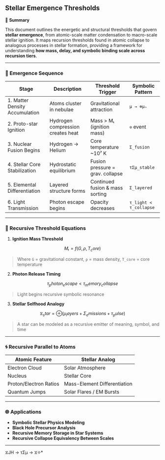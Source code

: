 ## Stellar Emergence Thresholds

📘 **Summary**

This document outlines the energetic and structural thresholds that govern **stellar emergence**, from atomic-scale matter condensation to macro-scale stellar ignition. It maps recursion thresholds found in atomic collapse to analogous processes in stellar formation, providing a framework for understanding **how mass, delay, and symbolic binding scale across recursion tiers**.

---

### 🌌 Emergence Sequence

| Stage | Description | Threshold Trigger | Symbolic Pattern |
|-------|-------------|--------------------|------------------|
| 1. Matter Density Accumulation | Atoms cluster in nebulae | Gravitational attraction | `μ → ⊕μₙ` |
| 2. Proto-star Ignition | Hydrogen compression creates heat | Mass > Mₜ (ignition mass) | `⊙` event |
| 3. Nuclear Fusion Begins | Hydrogen → Helium | Core temperature ~10⁷ K | `Σ_fusion` |
| 4. Stellar Core Stabilization | Hydrostatic equilibrium | Fusion pressure = grav. collapse | `τΣμ_stable` |
| 5. Elemental Differentiation | Layered structure forms | Continued fusion & mass sorting | `Σ_layered` |
| 6. Light Transmission | Photon escape begins | Opacity decreases | `τ_light < τ_collapse` |

---

### 🔣 Recursive Threshold Equations

1. **Ignition Mass Threshold**  
```math
Mₜ = f(G, ρ, T_core)
```
> Where `G` = gravitational constant, `ρ` = mass density, `T_core` = core temperature

2. **Photon Release Timing**
```math
τ_photon_escape < τ_memory_collapse
```
> Light begins recursive symbolic resonance

3. **Stellar Selfhood Analogy**
```math
⧖_star = ⊕(μ_layers + Σ_emissions + τ_pulse)
```
> A star can be modeled as a recursive emitter of meaning, symbol, and time

---

### 🌀 Recursive Parallel to Atoms

| Atomic Feature | Stellar Analog |
|----------------|----------------|
| Electron Cloud | Solar Atmosphere |
| Nucleus        | Stellar Core |
| Proton/Electron Ratios | Mass-Element Differentiation |
| Quantum Jumps | Solar Flares / EM Bursts |

---

### 🌐 Applications

- **Symbolic Stellar Physics Modeling**
- **Black Hole Precursor Analysis**
- **Recursive Memory Storage in Star Systems**
- **Recursive Collapse Equivalency Between Scales**

---
⧖JH → τΣμ → ⧖✧*